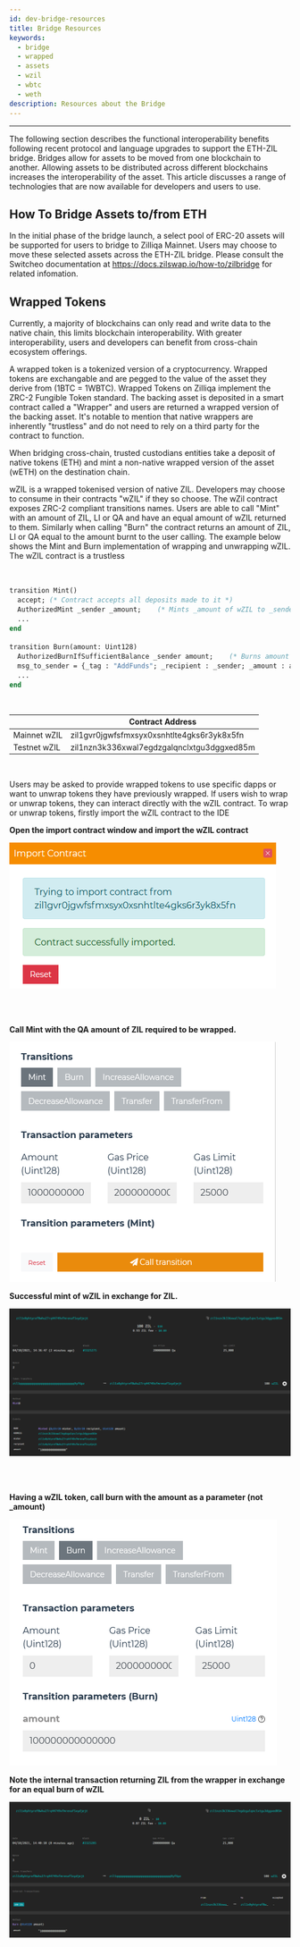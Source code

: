 ```yaml
---
id: dev-bridge-resources
title: Bridge Resources
keywords:
  - bridge
  - wrapped
  - assets
  - wzil
  - wbtc
  - weth
description: Resources about the Bridge
---
```


---

The following section describes the functional interoperability benefits following recent protocol and language upgrades to support the ETH-ZIL bridge.  Bridges allow for assets to be moved from one blockchain to another. Allowing assets to be distributed across different blockchains increases the interoperability of the asset. This article discusses a range of technologies that are now available for developers and users to use.  

## How To Bridge Assets to/from ETH
In the initial phase of the bridge launch, a select pool of ERC-20 assets will be supported for users to bridge to Zilliqa Mainnet. Users may choose to move these selected assets across the ETH-ZIL bridge. Please consult the Switcheo documentation at https://docs.zilswap.io/how-to/zilbridge for related infomation. 

## Wrapped Tokens
Currently, a majority of blockchains can only read and write data to the native chain, this limits blockchain interoperability. With greater interoperability, users and developers can benefit from cross-chain ecosystem offerings. 

A wrapped token is a tokenized version of a cryptocurrency. Wrapped tokens are exchangable and are pegged to the value of the asset they derive from (1BTC = 1WBTC). Wrapped Tokens on Zilliqa implement the ZRC-2 Fungible Token standard. The backing asset is deposited in a smart contract called a "Wrapper" and users are returned a wrapped version of the backing asset. It's notable to mention that native wrappers are inherently "trustless" and do not need to rely on a third party for the contract to function. 

When bridging cross-chain, trusted custodians entities take a deposit of native tokens (ETH) and mint a non-native wrapped version of the asset (wETH) on the destination chain. 

wZIL is a wrapped tokenised version of native ZIL. Developers may choose to consume in their contracts "wZIL" if they so choose.
The wZil contract exposes ZRC-2 compliant transitions names. Users are able to call "Mint" with an amount of ZIL, LI or QA and have an equal amount of wZIL returned to them. Similarly when calling "Burn" the contract returns an amount of ZIL, LI or QA equal to the amount burnt to the user calling. The example below shows the Mint and Burn implementation of wrapping and unwrapping wZIL. The wZIL contract is a trustless 

<br />

```ocaml
transition Mint()
  accept; (* Contract accepts all deposits made to it *)
  AuthorizedMint _sender _amount;    (* Mints _amount of wZIL to _sender *)
  ...
end

transition Burn(amount: Uint128)
  AuthorizedBurnIfSufficientBalance _sender amount;    (* Burns amount *)
  msg_to_sender = {_tag : "AddFunds"; _recipient : _sender; _amount : amount};    (* Returns _amount of ZIL to _sender *)
  ...
end
```

<br />

|               | Contract Address                           |
| ------------- | ------------------------------------------ |
| Mainnet wZIL  | zil1gvr0jgwfsfmxsyx0xsnhtlte4gks6r3yk8x5fn |
| Testnet wZIL  | zil1nzn3k336xwal7egdzgalqnclxtgu3dggxed85m |

<br />

Users may be asked to provide wrapped tokens to use specific dapps or want to unwrap tokens they have previously wrapped. If users wish to wrap or unwrap tokens, they can interact directly with the wZIL contract. To wrap or unwrap tokens, firstly import the wZIL contract to the IDE

<b> Open the import contract window and import the wZIL contract </b>

![Docusaurus](/img/dev/wzil/import_contract_1.png)

<br /><br /> 

<b> Call Mint with the QA amount of ZIL required to be wrapped. </b>

![Docusaurus](/img/dev/wzil/mint_wzil_1.png)

<b> Successful mint of wZIL in exchange for ZIL. </b>

![Docusaurus](/img/dev/wzil/mint_wzil_2.png)

<br /> <br /> 

<b> Having a wZIL token, call burn with the amount as a parameter (not _amount)</b>

![Docusaurus](/img/dev/wzil/burn_wzil_1.png)

<b> Note the internal transaction returning ZIL from the wrapper in exchange for an equal burn of wZIL</b>

![Docusaurus](/img/dev/wzil/burn_wzil_2.png)
